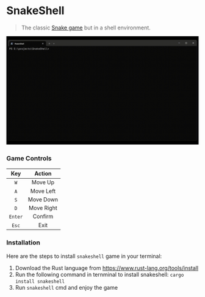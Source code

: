 # SnakeShell

> The classic [Snake game](<https://en.wikipedia.org/wiki/Snake_(video_game_genre)>) but in a shell environment.

![SnakeShell Demo](./demo/SnakeShell_Demo.gif)

### Game Controls

| **Key** | **Action** |
| :-----: | :--------: |
|   `W`   |  Move Up   |
|   `A`   | Move Left  |
|   `S`   | Move Down  |
|   `D`   | Move Right |
| `Enter` |  Confirm   |
|  `Esc`  |    Exit    |

### Installation

Here are the steps to install `snakeshell` game in your terminal:

1. Download the Rust language from https://www.rust-lang.org/tools/install
2. Run the following command in ternminal to install snakeshell: `cargo install snakeshell`
3. Run `snakeshell` cmd and enjoy the game
